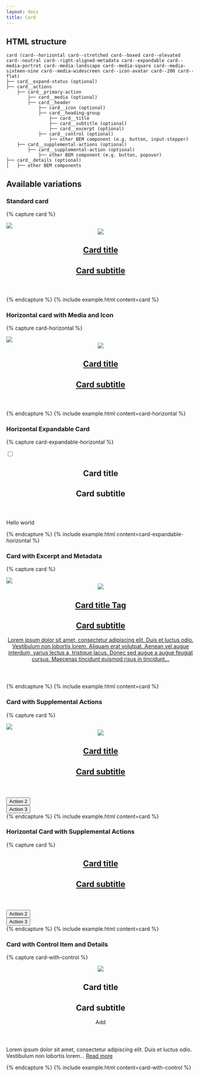```yaml
---
layout: docs
title: Card
---
```


## HTML structure
```
card (card--horizontal card--stretched card--boxed card--elevated card--neutral card--right-aligned-metadata card--expandable card--media-portret card--media-landscape card--media-square card--media-sixteen-nine card--media-widescreen card--icon-avatar card--200 card--flat)
├── card__expand-status (optional)
├── card__actions
	├── card__primary-action
		├── card__media (optional)
		├── card__header
			├── card__icon (optional)
			├── card__heading-group
				├── card__title
				├── card__subtitle (optional)
				├── card__excerpt (optional)
			├── card__control (optional)
				├── other BEM component (e.g. button, input-stepper)
	├── card__supplemental-actions (optional)
		├── card__supplemental-action (optional)
			├── other BEM component (e.g. button, popover)
├── card__details (optional)
│	├── other BEM components
```

## Available variations

### Standard card
{% capture card %}
	<section class="card card--elevated">
		<div class="card__actions">
			<a class="card__primary-action"
				href=""
			>
				<div class="card__media">
					<img src="https://via.placeholder.com/320x180">
				</div>
				<header class="card__header">
					<div class="card__icon">
						<img src="https://via.placeholder.com/32x32">
					</div>
					<div class="card__heading-group">
						<h1 class="card__title">
							Card title
						</h1>
						<h2 class="card__subtitle">
							Card subtitle
						</h2>
					</div>
				</header>
			</a>
		</div>
	</section>
{% endcapture %}
{% include example.html
	content=card
%}

### Horizontal card with Media and Icon
{% capture card-horizontal %}
	<section class="card card--elevated card--horizontal">
		<div class="card__actions">
			<a class="card__primary-action"
				href=""
			>
				<div class="card__media">
					<img src="https://via.placeholder.com/320x180">
				</div>
				<header class="card__header">
					<div class="card__icon">
						<img src="https://via.placeholder.com/32x32">
					</div>
					<div class="card__heading-group">
						<h1 class="card__title">
							Card title
						</h1>
						<h2 class="card__subtitle">
							Card subtitle
						</h2>
					</div>
				</header>
			</a>
		</div>
	</section>
{% endcapture %}
{% include example.html
	content=card-horizontal
%}

### Horizontal Expandable Card
{% capture card-expandable-horizontal %}
	<section class="card card--elevated card--horizontal card--expandable">
		<input class="card__expand-status"
			id="card-horizontal-expandable-expand-status"
			type="checkbox"
		>
		<div class="card__actions">
			<label class="card__primary-action"
				for="card-horizontal-expandable-expand-status"
			>
				<header class="card__header">
					<div class="card__heading-group">
						<h1 class="card__title">
							Card title
						</h1>
						<h2 class="card__subtitle">
							Card subtitle
						</h2>
					</div>
				</header>
			</label>
		</div>
		<div class="card__details">
			<section class="content content--90">
				<p>
					Hello world
				</p>
			</section>
		</div>
	</section>
{% endcapture %}
{% include example.html
	content=card-expandable-horizontal
%}

### Card with Excerpt and Metadata
{% capture card %}
	<section class="card card--elevated">
		<div class="card__actions">
			<a class="card__primary-action"
				href=""
			>
				<div class="card__media">
					<img src="https://via.placeholder.com/320x180">
				</div>
				<header class="card__header">
					<div class="card__icon">
						<img src="https://via.placeholder.com/32x32">
					</div>
					<div class="card__heading-group">
						<h1 class="card__title">
							Card title
							<span class="card__metadata">
								<span class="tag tag--80">
									Tag
								</span>
							</span>
						</h1>
						<h2 class="card__subtitle">
							Card subtitle
						</h2>
						<p class="card__excerpt">
							Lorem ipsum dolor sit amet, consectetur adipiscing elit. Duis et luctus odio. Vestibulum non lobortis lorem. Aliquam erat volutpat. Aenean vel augue interdum, varius lectus a, tristique lacus. Donec sed augue a augue feugiat cursus. Maecenas tincidunt euismod risus in tincidunt...
						</p>
					</div>
				</header>
			</a>
		</div>
	</section>
{% endcapture %}
{% include example.html
	content=card
%}

### Card with Supplemental Actions
{% capture card %}
	<section class="card card--elevated">
		<div class="card__actions">
			<a class="card__primary-action"
				href=""
			>
				<div class="card__media">
					<img src="https://via.placeholder.com/320x180">
				</div>
				<header class="card__header">
					<div class="card__icon">
						<img src="https://via.placeholder.com/32x32">
					</div>
					<div class="card__heading-group">
						<h1 class="card__title">
							Card title
						</h1>
						<h2 class="card__subtitle">
							Card subtitle
						</h2>
					</div>
				</header>
			</a>
			<div class="card__supplemental-actions">
				<div class="card__supplemental-action">
					<button class="button button--80">
						Action 2
					</button>
				</div>
				<div class="card__supplemental-action">
					<button class="button button--80">
						Action 3
					</button>
				</div>
			</div>
		</div>
	</section>
{% endcapture %}
{% include example.html
	content=card
%}

### Horizontal Card with Supplemental Actions
{% capture card %}
	<section class="card card--elevated card--horizontal card--90">
		<div class="card__actions">
			<a class="card__primary-action"
				href=""
			>
				<header class="card__header">
					<div class="card__heading-group">
						<h1 class="card__title">
							Card title
						</h1>
						<h2 class="card__subtitle">
							Card subtitle
						</h2>
					</div>
				</header>
			</a>
			<div class="card__supplemental-actions">
				<div class="card__supplemental-action">
					<button class="button button--80">
						Action 2
					</button>
				</div>
				<div class="card__supplemental-action">
					<button class="button button--80">
						Action 3
					</button>
				</div>
			</div>
		</div>
	</section>
{% endcapture %}
{% include example.html
	content=card
%}

### Card with Control Item and Details
{% capture card-with-control %}
	<section class="card card--elevated card--90">
		<div class="card__actions">
			<div class="card__primary-action"
				href=""
			>
				<header class="card__header">
					<div class="card__icon">
						<img src="https://via.placeholder.com/64x64">
					</div>
					<div class="card__heading-group">
						<h1 class="card__title">
							Card title
						</h1>
						<h2 class="card__subtitle">
							Card subtitle
						</h2>
					</div>
					<div class="card__control">
						<a class="button button--70 button--primary">
							Add
						</a>
					</div>
				</header>
			</div>
		</div>
		<div class="card__details">
			<section class="content content--90">
				<p>
					Lorem ipsum dolor sit amet, consectetur adipiscing elit. Duis et luctus odio. Vestibulum non lobortis lorem... <a href="">Read&nbsp;more</a>
				</p>
			</section>
		</div>
	</section>
{% endcapture %}
{% include example.html
	content=card-with-control
%}